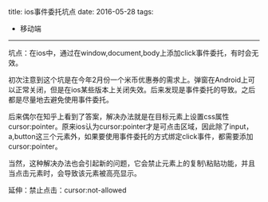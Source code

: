 title: ios事件委托坑点
date: 2016-05-28
tags: 
 - 移动端
---


坑点：在ios中，通过在window,document,body上添加click事件委托，有时会无效。

初次注意到这个坑是在今年2月份一个米币优惠券的需求上。弹窗在Android上可以正常关闭，但是在ios某些版本上关闭失效。后来发现是事件委托的导致。之后都是尽量地去避免使用事件委托。

后来偶尔在知乎上看到了答案，解决办法就是在目标元素上设置css属性cursor:pointer。原来ios认为cursor:pointer才是可点击区域，因此除了input，a,button这三个元素外，如果要使用事件委托的方式绑定click事件，都需要添加cursor:pointer。

当然，这种解决办法也会引起新的问题，它会禁止元素上的复制\粘贴功能，并且当点击元素时，会导致该元素被高亮显示。

延伸：禁止点击：cursor:not-allowed

